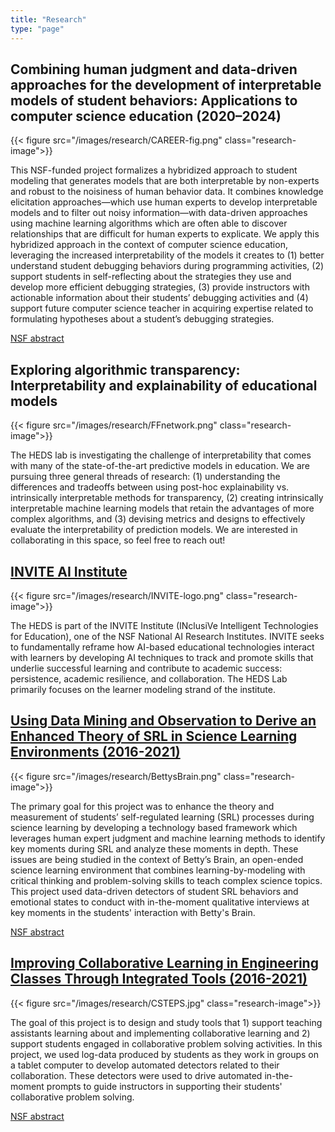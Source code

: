 ```yaml
---
title: "Research"
type: "page"
---
```


## Combining human judgment and data-driven approaches for the development of interpretable models of student behaviors: Applications to computer science education (2020–2024)

{{< figure src="/images/research/CAREER-fig.png" class="research-image">}}

This NSF-funded project formalizes a hybridized approach to student modeling that generates models that are both interpretable by non-experts and robust to the noisiness of human behavior data. It combines knowledge elicitation approaches—which use human experts to develop interpretable models and to filter out noisy information—with data-driven approaches using machine learning algorithms which are often able to discover relationships that are difficult for human experts to explicate. We apply this hybridized approach in the context of computer science education, leveraging the increased interpretability of the models it creates to (1) better understand student debugging behaviors during programming activities, (2) support students in self-reflecting about the strategies they use and develop more efficient debugging strategies, (3) provide instructors with actionable information about their students’ debugging activities and (4) support future computer science teacher in acquiring expertise related to formulating hypotheses about a student’s debugging strategies.

[NSF abstract](https://www.nsf.gov/awardsearch/showAward?AWD_ID=1942962)


## Exploring algorithmic transparency: Interpretability and explainability of educational models

{{< figure src="/images/research/FFnetwork.png" class="research-image">}}

The HEDS lab is investigating the challenge of interpretability that comes with many of the state-of-the-art predictive models in education. We are pursuing three general threads of research: (1) understanding the differences and tradeoffs between using post-hoc explainability vs. intrinsically interpretable methods for transparency, (2) creating intrinsically interpretable machine learning models that retain the advantages of more complex algorithms, and (3) devising metrics and designs to effectively evaluate the interpretability of prediction models. We are interested in collaborating in this space, so feel free to reach out!


## [INVITE AI Institute](https://invite.illinois.edu)

{{< figure src="/images/research/INVITE-logo.png" class="research-image">}}

The HEDS is part of the INVITE Institute (INclusiVe Intelligent Technologies for Education), one of the NSF National AI Research Institutes. INVITE seeks to fundamentally reframe how AI-based educational technologies interact with learners by developing AI techniques to track and promote skills that underlie successful learning and contribute to academic success: persistence, academic resilience, and collaboration. The HEDS Lab primarily focuses on the learner modeling strand of the institute.


## [Using Data Mining and Observation to Derive an Enhanced Theory of SRL in Science Learning Environments (2016-2021)](https://wp0.vanderbilt.edu/oele/ecr-bettys-brain-bromp/)

{{< figure src="/images/research/BettysBrain.png" class="research-image">}}

The primary goal for this project was to enhance the theory and measurement of students’ self-regulated learning (SRL) processes during science learning by developing a technology based framework which leverages human expert judgment and machine learning methods to identify key moments during SRL and analyze these moments in depth. These issues are being studied in the context of Betty’s Brain, an open-ended science learning environment that combines learning-by-modeling with critical thinking and problem-solving skills to teach complex science topics. This project used data-driven detectors of student SRL behaviors and emotional states to conduct with in-the-moment qualitative interviews at key moments in the students' interaction with Betty's Brain.

[NSF abstract](https://www.nsf.gov/awardsearch/showAward?AWD_ID=1665216)


## [Improving Collaborative Learning in Engineering Classes Through Integrated Tools (2016-2021)](https://www.colearnlab.org/csteps2)

{{< figure src="/images/research/CSTEPS.jpg" class="research-image">}}

The goal of this project is to design and study tools that 1) support teaching assistants learning about and implementing collaborative learning and 2) support students engaged in collaborative problem solving activities. In this project, we used log-data produced by students as they work in groups on a tablet computer to develop automated detectors related to their collaboration. These detectors were used to drive automated in-the-moment prompts to guide instructors in supporting their students' collaborative problem solving.


[NSF abstract](https://www.nsf.gov/awardsearch/showAward?AWD_ID=1628976)
